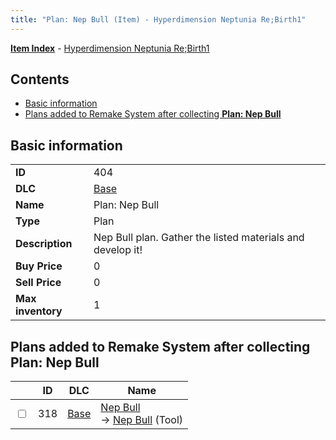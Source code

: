 ```yaml
---
title: "Plan: Nep Bull (Item) - Hyperdimension Neptunia Re;Birth1"
---
```


[**Item Index**](/neptunia/rb1/item/index.html) - [Hyperdimension Neptunia Re;Birth1](/neptunia/rb1)

## Contents

- [Basic information](#basic-information)
- [Plans added to Remake System after collecting **Plan: Nep Bull**](#plans-added-to-remake-system-after-collecting-plan-nep-bull)

## Basic information

|   |   |
| -- | -- |
| **ID** | 404 |
| **DLC** | [Base](/neptunia/rb1/dlc/1-base.html) |
| **Name** | Plan: Nep Bull |
| **Type** | Plan |
| **Description** | Nep Bull plan. Gather the listed materials and develop it! |
| **Buy Price** | 0 |
| **Sell Price** | 0 |
| **Max inventory** | 1 |

## Plans added to Remake System after collecting **Plan: Nep Bull**

|    | ID | DLC | Name |
| -- | -- | --- | ---- |
| <input type="checkbox" id="rb1-remake-1-318" class="trackbox" /> | 318 | [Base](/neptunia/rb1/dlc/1-base.html) | [Nep Bull](/neptunia/rb1/remake/1-318-nep-bull.html)<br />→ [Nep Bull](/neptunia/rb1/item/1-5-nep-bull.html) (Tool) |